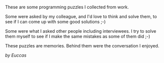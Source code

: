 These are some programming puzzles I collected from work.

Some were asked by my colleague, and I'd love to think and solve them, to see if I can come up with some good solutions ;-)

Some were what I asked other people including interviewees. I try to solve them myself to see if I make the same mistakes as some of them did ;-)

These puzzles are memories. Behind them were the conversation I enjoyed.

*by Euccas*
